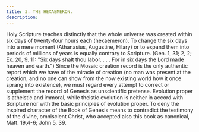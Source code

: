 ```yaml
---
title: 3. THE HEXAEMERON.
description: 
---
```


Holy Scripture teaches distinctly that the whole universe was created within six days of twenty-four hours each (hexaemeron). To change the six days into a mere moment (Athanasius, Augustine, Hilary) or to expand them into periods of millions of years is equally contrary to Scripture. (Gen. 1, 31; 2, 2; Ex. 20, 9. 11: "Six days shalt thou labor. . . . For in six days the Lord made heaven and earth.") Since the Mosaic creation record is the only authentic report which we have of the miracle of creation (no man was present at the creation, and no one can show from the now existing world how it once sprang into existence), we must regard every attempt to correct or supplement the record of Genesis as unscientific pretense. Evolution proper is atheistic and immoral, while theistic evolution is neither in accord with Scripture nor with the basic principles of evolution proper. To deny the inspired character of the Book of Genesis means to contradict the testimony of the divine, omniscient Christ, who accepted also this book as canonical, Matt. 19,4-6; John 5, 39.